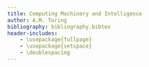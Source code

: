 ```yaml
---
title: Computing Machinery and Intelligence
author: A.M. Turing
bibliography: bibliography.bibtex
header-includes:
    - \usepackage{fullpage}
    - \usepackage{setspace}
    - \doublespacing
---
```

